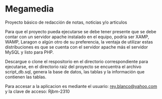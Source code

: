 # Megamedia

Proyecto básico de redacción de notas, noticias y/o articulos

Para que el proyecto pueda ejecutarse se debe tener presente que
se debe contar con un servidor apache instalado en el equipo, podría
ser XAMP, WAMP, Laragon o algún otro de su preferencia, la ventaja de
utilizar estas distribuciones es que se cuenta con el servidor apache
más el servidor MySQL y listo para PHP.

Descargue o clone el respositorio en el directorio correspondiente
para ejecutarse, en el directorio raiz del proyecto se encuentra
el archivo script_db.sql, genera la base de datos, las tablas y la
información que contienen las tablas.

Para accesar a la aplicacion es mediante el usuario: rey.blanco@yahoo.com
y la clave de acceso: Rjbm-2310
